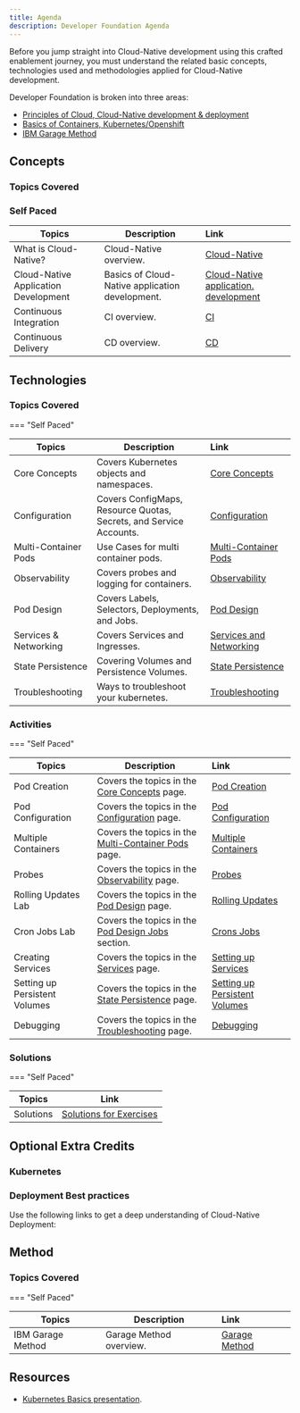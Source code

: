 ```yaml
---
title: Agenda
description: Developer Foundation Agenda
---
```

<!--- cSpell:ignore ICPA openshiftconsole Theia userid toolset crwexposeservice gradlew bluemix ocinstall Mico crwopenlink crwopenapp swaggerui gitpat gituser  buildconfig yourproject wireframe devenvsetup viewapp crwopenlink  atemplatized rtifactoryurlsetup Kata Koda configmap Katacoda checksetup cndp katacoda checksetup Linespace igccli regcred REPLACEME Tavis pipelinerun openshiftcluster invokecloudshell cloudnative sampleapp bwoolf hotspots multicloud pipelinerun Sricharan taskrun Vadapalli Rossel REPLACEME cloudnativesampleapp artifactoryuntar untar Hotspot devtoolsservices Piyum Zonooz Farr Kamal Arora Laszewski  Roadmap roadmap Istio Packt buildpacks automatable ksonnet jsonnet targetport podsiks SIGTERM SIGKILL minikube apiserver multitenant kubelet multizone Burstable checksetup handson  stockbffnode codepatterns devenvsetup newwindow preconfigured cloudantcredentials apikey Indexyaml classname  errorcondition tektonpipeline gradlew gitsecret viewapp cloudantgitpodscreen crwopenlink cdply crwopenapp -->

Before you jump straight into Cloud-Native development using this crafted enablement journey, you must understand the related basic concepts, technologies used and methodologies applied for Cloud-Native development.

Developer Foundation is broken into three areas:

- [Principles of Cloud, Cloud-Native development & deployment](developer-foundation#concepts)
- [Basics of Containers, Kubernetes/Openshift](developer-foundation#technologies)
- [IBM Garage Method]("developer-foundation#method")

## Concepts
### Topics Covered

### Self Paced

| Topics                          | Description         | Link                                                             |
| --------------------------------| ------------------  |:-----------------------------------------------------------------|
| What is Cloud-Native? | Cloud-Native overview. | [Cloud-Native](cloud-native-overview/)                         |
| Cloud-Native Application Development  | Basics of Cloud-Native application development. | [Cloud-Native application. development](cloud-native-app-dev/) |
| Continuous Integration | CI overview. | [CI](../developer-intermediate/continuous-integration/)          |
| Continuous Delivery | CD overview. | [CD](../developer-intermediate/continuous-delivery/)             |


## Technologies
### Topics Covered

=== "Self Paced"

| Topics                          | Description         | Link                                                  |
| --------------------------------| ------------------  |:------------------------------------------------------|
| Core Concepts | Covers Kubernetes objects and namespaces. | [Core Concepts](k8s-core-concepts/)                 |
| Configuration | Covers ConfigMaps, Resource Quotas, Secrets, and Service Accounts. | [Configuration](k8s-configuration/)                 |
| Multi-Container Pods | Use Cases for multi container pods. | [Multi-Container Pods](k8s-multi-container-pods/)   |
| Observability | Covers probes and logging for containers. | [Observability](k8s-observability/)                 |
| Pod Design | Covers Labels, Selectors, Deployments, and Jobs. | [Pod Design](k8s-pod-design/)                       |
| Services & Networking | Covers Services and Ingresses.  | [Services and Networking](k8s-services-networking/) |
| State Persistence| Covering Volumes and Persistence Volumes. | [State Persistence](k8s-state-persistence/)         |
| Troubleshooting | Ways to troubleshoot your kubernetes. | [Troubleshooting](k8s-troubleshooting/)             |

### Activities

=== "Self Paced"

| Topics                          | Description         | Link                                                      |
| --------------------------------| ------------------  |:----------------------------------------------------------|
| Pod Creation | Covers the topics in the [Core Concepts](k8s-core-concepts/) page. | [Pod Creation](activities/labs/lab1)                   |
| Pod Configuration | Covers the topics in the [Configuration](k8s-configuration/) page. | [Pod Configuration](activities/labs/lab2)              |
| Multiple Containers | Covers the topics in the [Multi-Container Pods](k8s-multi-container-pods/) page. | [Multiple Containers](activities/labs/lab3)            |
| Probes | Covers the topics in the [Observability](k8s-observability/) page. | [Probes](activities/labs/lab4)                         |
| Rolling Updates Lab | Covers the topics in the [Pod Design](k8s-pod-design/) page.  | [Rolling Updates](activities/labs/lab6)                |
| Cron Jobs Lab | Covers the topics in the [Pod Design Jobs](k8s-pod-design#jobs-and-cronjobs) section. | [Crons Jobs](activities/labs/lab7)                     |
| Creating Services | Covers the topics in the [Services](k8s-services-networking/) page. | [Setting up Services](activities/labs/lab8)            |
| Setting up Persistent Volumes | Covers the topics in the [State Persistence](k8s-state-persistence/) page. | [Setting up Persistent Volumes](activities/labs/lab10) |
| Debugging | Covers the topics in the [ Troubleshooting](k8s-troubleshooting/) page.  | [Debugging](activities/labs/lab5)                      |

### Solutions

=== "Self Paced"

| Topics                          | Link        |
| --------------------------------| ------------|
| Solutions | [Solutions for Exercises](activities/labs/solutions) |



## Optional Extra Credits
### Kubernetes
<ActivationPage content="kubernetes" tileColor="bx--article-card--ibm">
</ActivationPage>

### Deployment Best practices
Use the following links to get a deep understanding of Cloud-Native Deployment:
<ActivationPage content="cndp">
</ActivationPage>

## Method
### Topics Covered


=== "Self Paced"

| Topics                          | Description         | Link        |
| --------------------------------| ------------------  |:----------- |
| IBM Garage Method | Garage Method overview. | [Garage Method](../garage-development/) |


## Resources
- [Kubernetes Basics presentation](../slides/03-Kubernetes-Basics.pdf).
